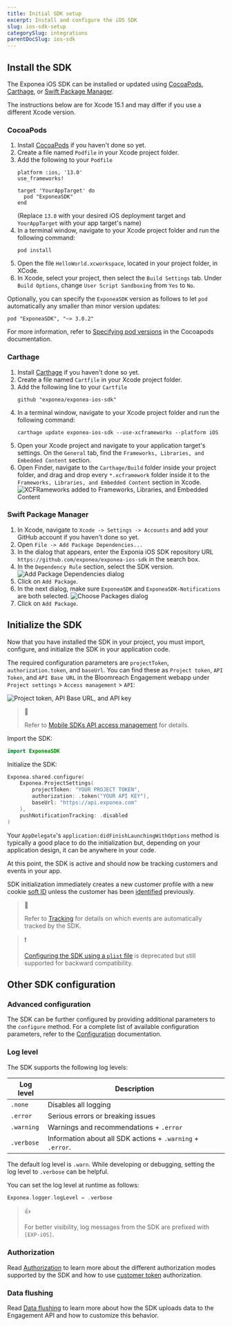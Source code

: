 ```yaml
---
title: Initial SDK setup
excerpt: Install and configure the iOS SDK
slug: ios-sdk-setup
categorySlug: integrations
parentDocSlug: ios-sdk
---
```


## Install the SDK

The Exponea iOS SDK can be installed or updated using [CocoaPods](https://cocoapods.org/), [Carthage](https://github.com/Carthage/Carthage), or [Swift Package Manager](https://www.swift.org/package-manager/).

The instructions below are for Xcode 15.1 and may differ if you use a different Xcode version.

### CocoaPods

1. Install [CocoaPods](https://cocoapods.org/) if you haven't done so yet.
2. Create a file named `Podfile` in your Xcode project folder.
3. Add the following to your `Podfile`
   ```
   platform :ios, '13.0'
   use_frameworks!

   target 'YourAppTarget' do
     pod "ExponeaSDK"
   end
   ```
   (Replace `13.0` with your desired iOS deployment target and `YourAppTarget` with your app target's name)
4. In a terminal window, navigate to your Xcode project folder and run the following command:
    ```
    pod install
    ```
5. Open the file `HelloWorld.xcworkspace`, located in your project folder, in XCode.
6. In Xcode, select your project, then select the `Build Settings` tab. Under `Build Options`, change `User Script Sandboxing` from `Yes` to `No`.

Optionally, you can specify the `ExponeaSDK` version as follows to let `pod` automatically any smaller than minor version updates:
```
pod "ExponeaSDK", "~> 3.0.2"
```
For more information, refer to [Specifying pod versions](https://guides.cocoapods.org/using/the-podfile.html#specifying-pod-versions) in the Cocoapods documentation.

### Carthage

1. Install [Carthage](https://github.com/Carthage/Carthage) if you haven't done so yet.
2. Create a file named `Cartfile` in your Xcode project folder.
3. Add the following line to your `Cartfile`
    ```
    github "exponea/exponea-ios-sdk"
    ```
4. In a terminal window, navigate to your Xcode project folder and run the following command:
    ```
    carthage update exponea-ios-sdk --use-xcframeworks --platform iOS
    ```
5. Open your Xcode project and navigate to your application target's settings. On the `General` tab, find the `Frameworks, Libraries, and Embedded Content` section.
6. Open Finder, navigate to the `Carthage/Build` folder inside your project folder, and drag and drop every `*.xcframework` folder inside it to the `Frameworks, Libraries, and Embedded Content` section in Xcode.
   ![XCFRameworks added to Frameworks, Libraries, and Embedded Content](https://raw.githubusercontent.com/exponea/exponea-ios-sdk/main/Documentation/images/carthage-xcframeworks.png)

### Swift Package Manager

1. In Xcode, navigate to `Xcode -> Settings -> Accounts` and add your GitHub account if you haven't done so yet. 
2. Open `File -> Add Package Dependencies...`
3. In the dialog that appears, enter the Exponia iOS SDK repository URL `https://github.com/exponea/exponea-ios-sdk` in the search box.
4. In the `Dependency Rule` section, select the SDK version.
   ![Add Package Dependencies dialog](https://raw.githubusercontent.com/exponea/exponea-ios-sdk/main/Documentation/images/swift-pm-1.png)
5. Click on `Add Package`.
6. In the next dialog, make sure `ExponeaSDK` and `ExponeaSDK-Notifications` are both selected.
   ![Choose Packages dialog](https://raw.githubusercontent.com/exponea/exponea-ios-sdk/main/Documentation/images/swift-pm-2.png)
7. Click on `Add Package`.

## Initialize the SDK

Now that you have installed the SDK in your project, you must import, configure, and initialize the SDK in your application code.

The required configuration parameters are `projectToken`, `authorization.token`, and `baseUrl`. You can find these as `Project token`, `API Token`, and `API Base URL` in the Bloomreach Engagement webapp under `Project settings` > `Access management` > `API`:

![Project token, API Base URL, and API key](https://raw.githubusercontent.com/exponea/exponea-ios-sdk/main/Documentation/images/api-access-management.png)

> 📘
>
> Refer to [Mobile SDKs API access management](https://documentation.bloomreach.com/engagement/docs/mobile-sdks-api-access-management) for details.

Import the SDK:

```swift
import ExponeaSDK
```

Initialize the SDK:

```swift
Exponea.shared.configure(
	Exponea.ProjectSettings(
		projectToken: "YOUR PROJECT TOKEN",
		authorization: .token("YOUR API KEY"),
		baseUrl: "https://api.exponea.com"
	),
	pushNotificationTracking: .disabled
)
```

Your `AppDelegate`'s `application:didFinishLaunchingWithOptions` method is typically a good place to do the initialization but, depending on your application design, it can be anywhere in your code.

At this point, the SDK is active and should now be tracking customers and events in your app.

SDK initialization immediately creates a new customer profile with a new cookie [soft ID](https://documentation.bloomreach.com/engagement/docs/customer-identification#soft-id) unless the customer has been [identified](https://documentation.bloomreach.com/engagement/docs/ios-sdk-tracking#identify) previously.

> 📘
>
> Refer to [Tracking](https://documentation.bloomreach.com/engagement/docs/ios-sdk-tracking) for details on which events are automatically tracked by the SDK.

> ❗️ 
> 
> [Configuring the SDK using a `plist` file](https://documentation.bloomreach.com/engagement/docs/ios-sdk-configuration#using-a-configuration-file---legacy) is deprecated but still supported for backward compatibility.

## Other SDK configuration

### Advanced configuration

The SDK can be further configured by providing additional parameters to the `configure` method. For a complete list of available configuration parameters, refer to the [Configuration](https://documentation.bloomreach.com/engagement/docs/ios-sdk-configuration) documentation.

### Log level

The SDK supports the following log levels:

| Log level  | Description |
| -----------| ----------- |
| `.none`    | Disables all logging |
| `.error`   | Serious errors or breaking issues |
| `.warning` | Warnings and recommendations + `.error` |
| `.verbose` | Information about all SDK actions + `.warning` + `.error`. |

The default log level is `.warn`. While developing or debugging, setting the log level to `.verbose` can be helpful.

You can set the log level at runtime as follows:

```swift
Exponea.logger.logLevel = .verbose
```
  
> 👍 
> 
> For better visibility, log messages from the SDK are prefixed with `[EXP-iOS]`.

### Authorization

Read [Authorization](https://documentation.bloomreach.com/engagement/docs/ios-sdk-authorization) to learn more about the different authorization modes supported by the SDK and how to use [customer token](https://documentation.bloomreach.com/engagement/docs/customer-token) authorization.

### Data flushing

Read [Data flushing](https://documentation.bloomreach.com/engagement/docs/ios-sdk-data-flushing) to learn more about how the SDK uploads data to the Engagement API and how to customize this behavior.